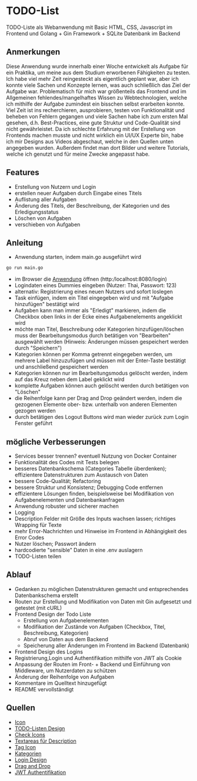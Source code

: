 # TODO-List
TODO-Liste als Webanwendung mit Basic HTML, CSS, Javascript im Frontend und Golang + Gin Framework + SQLite Datenbank im Backend

## Anmerkungen
Diese Anwendung wurde innerhalb einer Woche entwickelt als Aufgabe für ein Praktika, um meine aus dem Studium erworbenen Fähigkeiten zu testen.
Ich habe viel mehr Zeit reingesteckt als eigentlich geplant war, aber ich konnte viele Sachen und Konzepte lernen, was auch schließlich das Ziel der Aufgabe war.
Problematisch für mich war größenteils das Frontend und im Allgemeinen fehlendes/mangelhaftes Wissen zu Webtechnologien, welche ich mithilfe der Aufgabe zumindest ein bisschen
selbst erarbeiten konnte. Viel Zeit ist ins recherchieren, ausprobieren, testen von Funktionalität und beheben von Fehlern gegangen und
viele Sachen habe ich zum ersten Mal gesehen, d.h. Best-Practices, eine gute Struktur und Code-Qualität sind nicht gewährleistet. Da ich schlechte Erfahrung mit der Erstellung von Frontends
machen musste und nicht wirklich ein UI/UX Experte bin, habe ich mir Designs aus Videos abgeschaut, welche in den Quellen unten angegeben wurden. Außerdem findet man dort Bilder und weitere Tutorials,
welche ich genutzt und für meine Zwecke angepasst habe.

## Features
- Erstellung von Nutzern und Login
- erstellen neuer Aufgaben durch Eingabe eines Titels
- Auflistung aller Aufgaben
- Änderung des Titels, der Beschreibung, der Kategorien und des Erledigungsstatus
- Löschen von Aufgaben
- verschieben von Aufgaben

## Anleitung
- Anwendung starten, indem main.go ausgeführt wird
```bash
go run main.go 
```
- im Browser die [Anwendung](http://localhost:8080/login) öffnen (http:/localhost:8080/login)
- Logindaten eines Dummies eingeben (Nutzer: Thai, Passwort: 123)
- alternativ: Registrierung eines neuen Nutzers und sofort loslegen
- Task einfügen, indem ein Titel eingegeben wird und mit "Aufgabe hinzufügen" bestätigt wird
- Aufgaben kann man immer als "Erledigt" markieren, indem die Checkbox oben links in der Ecke eines Aufgabenelements angeklickt wird
- möchte man Titel, Beschreibung oder Kategorien hinzufügen/löschen muss der Bearbeitungsmodus durch betätigen von "Bearbeiten" ausgewählt werden (Hinweis: Änderungen müssen gespeichert werden durch "Speichern")
- Kategorien können per Komma getrennt eingegeben werden, um mehrere Label hinzuzufügen und müssen mit der Enter-Taste bestätigt und anschließend gespeichert werden
- Kategorien können nur im Bearbeitungsmodus gelöscht werden, indem auf das Kreuz neben dem Label geklickt wird
- komplette Aufgaben können auch gelöscht werden durch betätigen von "Löschen"
- die Reihenfolge kann per Drag and Drop geändert werden, indem die gezogenen Elemente ober- bzw. unterhalb von anderen Elementen gezogen werden
- durch betätigen des Logout Buttons wird man wieder zurück zum Login Fenster geführt

## mögliche Verbesserungen
- Services besser trennen? eventuell Nutzung von Docker Container
- Funktionalität des Codes mit Tests belegen
- besseres Datenbankschema (Categories Tabelle überdenken); effizientere Datenstrukturen zum Austausch von Daten
- bessere Code-Qualität; Refactoring
- bessere Struktur und Konsistenz; Debugging Code entfernen
- effizientere Lösungen finden, beispielsweise bei Modifikation von Aufgabenelementen und Datenbankanfragen
- Anwendung robuster und sicherer machen
- Logging
- Description Felder mit Größe des Inputs wachsen lassen; richtiges Wrapping für Texte
- mehr Error-Nachrichten und Hinweise im Frontend in Abhängigkeit des Error Codes
- Nutzer löschen; Passwort ändern
- hardcodierte "sensible" Daten in eine .env auslagern
- TODO-Listen teilen

## Ablauf
- Gedanken zu möglichen Datenstrukturen gemacht und entsprechendes Datenbankschema erstellt
- Routen zur Erstellung und Modifikation von Daten mit Gin aufgesetzt und getestet (mit cURL)
- Frontend Design der Todo Liste
  - Erstellung von Aufgabenelementen
  - Modifikation der Zustände von Aufgaben (Checkbox, Titel, Beschreibung, Kategorien)
  - Abruf von Daten aus dem Backend
  - Speicherung aller Änderungen im Frontend im Backend (Datenbank)
- Frontend Design des Logins
- Registrierung,Login und Authentifikation mithilfe von JWT als Cookie
- Anpassung der Routen im Front- + Backend und Einführung von Middleware, um Nutzerdaten zu schützen
- Änderung der Reihenfolge von Aufgaben
- Kommentare im Quelltext hinzugefügt
- README vervollständigt

## Quellen
- [Icon](https://upload.wikimedia.org/wikipedia/commons/thumb/5/5d/GNOME_Todo_icon_2019.svg/1200px-GNOME_Todo_icon_2019.svg.png)
- [TODO-Listen Design](https://www.youtube.com/watch?v=MkESyVB4oUw)
- [Check Icons](https://www.youtube.com/watch?v=G0jO8kUrg-I)
- [Textareas für Description](https://www.youtube.com/watch?v=0xGGe8bCahE)
- [Tag Icon](https://cdn-icons-png.flaticon.com/512/126/126422.png)
- [Kategorien](https://www.youtube.com/watch?v=BnXv1dwvebY)
- [Login Design](https://www.youtube.com/watch?v=L5WWrGMsnpw)
- [Drag and Drop](https://www.youtube.com/watch?v=jfYWwQrtzzY)
- [JWT Authentifikation](https://www.sohamkamani.com/golang/jwt-authentication/)
